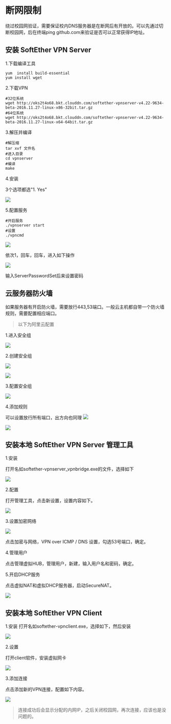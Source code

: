 # 断网限制

绕过校园网验证，需要保证校内DNS服务器是在断网后有开放的。可以先通过切断校园网，后在终端ping github.com来验证是否可以正常获得IP地址。

## 安装 SoftEther VPN Server

1.下载编译工具

```
yum  install build-essential
yum install wget
```

2.下载VPN
```
#32位系统
wget http://oks2t4o68.bkt.clouddn.com/softether-vpnserver-v4.22-9634-beta-2016.11.27-linux-x86-32bit.tar.gz
#64位系统
wget http://oks2t4o68.bkt.clouddn.com/softether-vpnserver-v4.22-9634-beta-2016.11.27-linux-x64-64bit.tar.gz
```
3.解压并编译
```
#解压缩
tar xvf 文件名
#进入目录
cd vpnserver
#编译
make
```
4.安装

3个选项都选"1. Yes"

![](https://i.imgur.com/3TDOnR6.png)

5.配置服务
```
#开启服务
./vpnserver start
#设置
./vpncmd
```
![](https://i.imgur.com/kl4yocL.png)

依次1，回车，回车，进入如下操作

![](https://i.imgur.com/4tZF2TE.png)

输入ServerPasswordSet后来设置密码

## 云服务器防火墙

如果服务器有开启防火墙，需要放行443,53端口。一般云主机都自带一个防火墙规则，需要配置相应端口。

> 以下为阿里云配置

1.进入安全组

![](https://i.imgur.com/N9AULMQ.png)

2.创建安全组

![](https://i.imgur.com/juQ5rFs.png)

![](https://i.imgur.com/xsm4Uzd.png)

3.配置安全组

![](https://i.imgur.com/VX12Pw6.png)

4.添加规则

可以设置放行所有端口，出方向也同理
![](https://i.imgur.com/XoWfXKL.png)

![](https://i.imgur.com/R0bnliI.png)

## 安装本地 SoftEther VPN Server 管理工具

1.安装

打开名如softether-vpnserver_vpnbridge.exe的文件，选择如下

![](https://i.imgur.com/osruTmK.png)

2.配置

打开管理工具，点击新设置，设置内容如下。

![](https://i.imgur.com/RzSJ2yC.png)

3.设置加密网络

![](https://i.imgur.com/AAb40Va.png)

点击加密与网络，VPN over ICMP / DNS 设置，勾选53号端口，确定。

4.管理用户

点击管理虚拟HUB，管理用户，新建，输入用户名和密码，确定。

5.开启DHCP服务

点击虚拟NAT和虚拟DHCP服务器，启动SecureNAT。

![](https://i.imgur.com/uJhMIst.png)

## 安装本地 SoftEther VPN Client

1.安装
打开名如softether-vpnclient.exe，选择如下，然后安装

![](https://i.imgur.com/JZ181rd.png)

2.设置

打开client软件，安装虚拟网卡

![](https://i.imgur.com/CiFZzIm.png)

3.添加连接

点击添加新的VPN连接，配置如下内容。

![](https://i.imgur.com/UtbiX6G.png)

> 连接成功后会显示分配的内网IP，之后关闭校园网，再次连接，应该也是没问题的。
